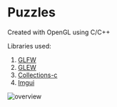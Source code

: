 # Puzzles

Created with OpenGL using C/C++

Libraries used:
1. [GLFW](https://www.glfw.org/)
2. [GLEW](http://glew.sourceforge.net/)
3. [Collections-c](https://github.com/srdja/Collections-C)
4. [Imgui](https://github.com/ocornut/imgui)


![overview](puzzle.png "logo")
